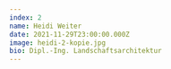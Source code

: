 ```yaml
---
index: 2
name: Heidi Weiter
date: 2021-11-29T23:00:00.000Z
image: heidi-2-kopie.jpg
bio: Dipl.-Ing. Landschaftsarchitektur
---
```

